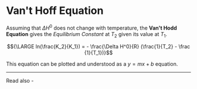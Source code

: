# Van't Hoff Equation

Assuming that ${\Delta H^0}$ does not change with temperature, the **Van't Hodd Equation** gives the *Equilibrium Constant* at ${T_2}$ given its value at ${T_1}$.

$${\LARGE ln(\frac{K_2}{K_1}) = - \frac{\Delta H^0}{R} (\frac{1}{T_2} - \frac {1}{T_1})}$$


This equation can be plotted and understood as a ${y = mx + b}$ equation.

---
Read also - 
